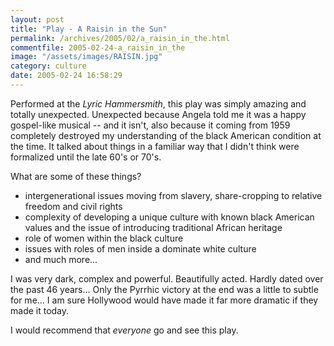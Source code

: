 ```yaml
---
layout: post
title: "Play - A Raisin in the Sun"
permalink: /archives/2005/02/a_raisin_in_the.html
commentfile: 2005-02-24-a_raisin_in_the
image: "/assets/images/RAISIN.jpg"
category: culture
date: 2005-02-24 16:58:29
---
```


Performed at the <em>Lyric Hammersmith</em>, this play was simply amazing and totally unexpected. Unexpected because Angela told me it was a happy gospel-like musical -- and it isn't, also because it coming from 1959 completely destroyed my understanding of the black American condition at the time. It talked about things in a familiar way that I didn't think were formalized until the late 60's or 70's.

What are some of these things?

- intergenerational issues moving from slavery, share-cropping to relative freedom and civil rights
- complexity of developing a unique culture with known black American values and the issue of introducing traditional African heritage
- role of women within the black culture
- issues with roles of men inside a dominate white culture
- and much more...

I was very dark, complex and powerful. Beautifully acted. Hardly dated over the past 46 years... Only the Pyrrhic victory at the end was a little to subtle for me... I am sure Hollywood would have made it far more dramatic if they made it today.

I would recommend that _everyone_ go and see this play.
